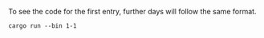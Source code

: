 To see the code for the first entry, further days will follow the same format.

```cargo run --bin 1-1``` 